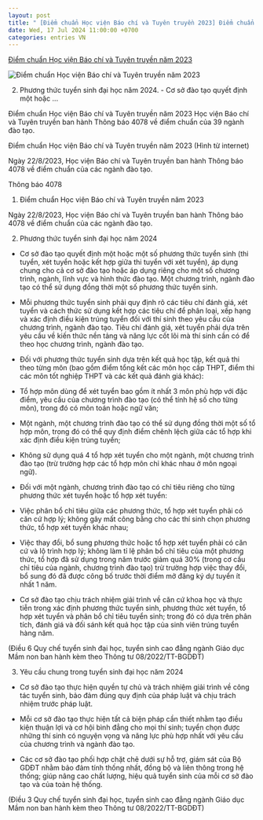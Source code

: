 ```yaml
---
layout: post
title: " [Điểm chuẩn Học viện Báo chí và Tuyên truyền 2023] Điểm chuẩn Học viện Báo chí và Tuyên truyền năm 2023"
date: Wed, 17 Jul 2024 11:00:00 +0700
categories: entries VN
---
```

[Điểm chuẩn Học viện Báo chí và Tuyên truyền năm 2023](https://phapluat.suckhoedoisong.vn/diem-chuan-hoc-vien-bao-chi-va-tuyen-truyen-nam-2023-66574.html)

![Điểm chuẩn Học viện Báo chí và Tuyên truyền năm 2023](https://skds.1cdn.vn/thumbs/1200x630/2024/07/18/cdn.thuvienphapluat.vn-uploads-lawnews-2024-07-18-67369-_hoc-vien-bao-chi-va-tuyen-truyen.jpg)

2. Phương thức tuyển sinh đại học năm 2024. - Cơ sở đào tạo quyết định một hoặc ...

Điểm chuẩn Học viện Báo chí và Tuyên truyền năm 2023 Học viện Báo chí và Tuyên truyền ban hành Thông báo 4078 về điểm chuẩn của 39 ngành đào tạo.

Điểm chuẩn Học viện Báo chí và Tuyên truyền năm 2023 (Hình từ internet)

Ngày 22/8/2023, Học viện Báo chí và Tuyên truyền ban hành Thông báo 4078 về điểm chuẩn của các ngành đào tạo.

Thông báo 4078

1. Điểm chuẩn Học viện Báo chí và Tuyên truyền năm 2023

Ngày 22/8/2023, Học viện Báo chí và Tuyên truyền ban hành Thông báo 4078 về điểm chuẩn của các ngành đào tạo.

2. Phương thức tuyển sinh đại học năm 2024

- Cơ sở đào tạo quyết định một hoặc một số phương thức tuyển sinh (thi tuyển, xét tuyển hoặc kết hợp giữa thi tuyển với xét tuyển), áp dụng chung cho cả cơ sở đào tạo hoặc áp dụng riêng cho một số chương trình, ngành, lĩnh vực và hình thức đào tạo. Một chương trình, ngành đào tạo có thể sử dụng đồng thời một số phương thức tuyển sinh.

- Mỗi phương thức tuyển sinh phải quy định rõ các tiêu chí đánh giá, xét tuyển và cách thức sử dụng kết hợp các tiêu chí để phân loại, xếp hạng và xác định điều kiện trúng tuyển đối với thí sinh theo yêu cầu của chương trình, ngành đào tạo. Tiêu chí đánh giá, xét tuyển phải dựa trên yêu cầu về kiến thức nền tảng và năng lực cốt lõi mà thí sinh cần có để theo học chương trình, ngành đào tạo.

- Đối với phương thức tuyển sinh dựa trên kết quả học tập, kết quả thi theo từng môn (bao gồm điểm tổng kết các môn học cấp THPT, điểm thi các môn tốt nghiệp THPT và các kết quả đánh giá khác):

+ Tổ hợp môn dùng để xét tuyển bao gồm ít nhất 3 môn phù hợp với đặc điểm, yêu cầu của chương trình đào tạo (có thể tính hệ số cho từng môn), trong đó có môn toán hoặc ngữ văn;

+ Một ngành, một chương trình đào tạo có thể sử dụng đồng thời một số tổ hợp môn, trong đó có thể quy định điểm chênh lệch giữa các tổ hợp khi xác định điều kiện trúng tuyển;

+ Không sử dụng quá 4 tổ hợp xét tuyển cho một ngành, một chương trình đào tạo (trừ trường hợp các tổ hợp môn chỉ khác nhau ở môn ngoại ngữ).

- Đối với một ngành, chương trình đào tạo có chỉ tiêu riêng cho từng phương thức xét tuyển hoặc tổ hợp xét tuyển:

+ Việc phân bổ chỉ tiêu giữa các phương thức, tổ hợp xét tuyển phải có căn cứ hợp lý; không gây mất công bằng cho các thí sinh chọn phương thức, tổ hợp xét tuyển khác nhau;

+ Việc thay đổi, bổ sung phương thức hoặc tổ hợp xét tuyển phải có căn cứ và lộ trình hợp lý; không làm tỉ lệ phân bổ chỉ tiêu của một phương thức, tổ hợp đã sử dụng trong năm trước giảm quá 30% (trong cơ cấu chỉ tiêu của ngành, chương trình đào tạo) trừ trường hợp việc thay đổi, bổ sung đó đã được công bố trước thời điểm mở đăng ký dự tuyển ít nhất 1 năm.

- Cơ sở đào tạo chịu trách nhiệm giải trình về căn cứ khoa học và thực tiễn trong xác định phương thức tuyển sinh, phương thức xét tuyển, tổ hợp xét tuyển và phân bổ chỉ tiêu tuyển sinh; trong đó có dựa trên phân tích, đánh giá và đối sánh kết quả học tập của sinh viên trúng tuyển hàng năm.

(Điều 6 Quy chế tuyển sinh đại học, tuyển sinh cao đẳng ngành Giáo dục Mầm non ban hành kèm theo Thông tư 08/2022/TT-BGDĐT)

3. Yêu cầu chung trong tuyển sinh đại học năm 2024

- Cơ sở đào tạo thực hiện quyền tự chủ và trách nhiệm giải trình về công tác tuyển sinh, bảo đảm đúng quy định của pháp luật và chịu trách nhiệm trước pháp luật.

- Mỗi cơ sở đào tạo thực hiện tất cả biện pháp cần thiết nhằm tạo điều kiện thuận lợi và cơ hội bình đẳng cho mọi thí sinh; tuyển chọn được những thí sinh có nguyện vọng và năng lực phù hợp nhất với yêu cầu của chương trình và ngành đào tạo.

- Các cơ sở đào tạo phối hợp chặt chẽ dưới sự hỗ trợ, giám sát của Bộ GDĐT nhằm bảo đảm tính thống nhất, đồng bộ và liên thông trong hệ thống; giúp nâng cao chất lượng, hiệu quả tuyển sinh của mỗi cơ sở đào tạo và của toàn hệ thống.

(Điều 3 Quy chế tuyển sinh đại học, tuyển sinh cao đẳng ngành Giáo dục Mầm non ban hành kèm theo Thông tư 08/2022/TT-BGDĐT)


